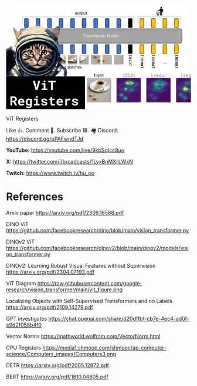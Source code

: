 ![](thumbnails/01.10.2023.png)

ViT Registers

Like 👍. Comment 💬. Subscribe 🟥.
🏘 Discord: https://discord.gg/pPAFwndTJd

**YouTube:** https://youtube.com/live/9kbSqIcc8uo

**X:** https://twitter.com/i/broadcasts/1LyxBnMXrLWxN

**Twitch:** https://www.twitch.tv/hu_po


# References

Arxiv paper
https://arxiv.org/pdf/2309.16588.pdf

DINO ViT
https://github.com/facebookresearch/dino/blob/main/vision_transformer.py

DINOv2 ViT
https://github.com/facebookresearch/dinov2/blob/main/dinov2/models/vision_transformer.py

DINOv2: Learning Robust Visual Features without Supervision
https://arxiv.org/pdf/2304.07193.pdf

ViT Diagram
https://raw.githubusercontent.com/google-research/vision_transformer/main/vit_figure.png

Localizing Objects with Self-Supervised Transformers and no Labels
https://arxiv.org/pdf/2109.14279.pdf

GPT investigates
https://chat.openai.com/share/d20dffbf-cb7e-4ec4-ad0f-e9d2f058b4f0

Vector Norms
https://mathworld.wolfram.com/VectorNorm.html

CPU Registers
https://media1.shmoop.com/shmooc/ap-computer-science/Computers_images/Computers3.png

DETR
https://arxiv.org/pdf/2005.12872.pdf

BERT
https://arxiv.org/pdf/1810.04805.pdf
